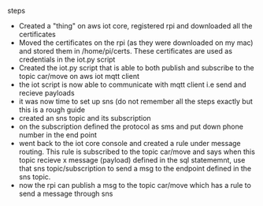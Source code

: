 steps
- Created a "thing" on aws iot core, registered rpi and downloaded all the certificates
- Moved the certificates on the rpi (as they were downloaded on my mac) and stored them in /home/pi/certs. These certificates are used as credentials in the iot.py script
- Created the iot.py script that is able to both publish and subscribe to the topic car/move on aws iot mqtt client
- the iot script is now able to communicate with mqtt client i.e send and recieve payloads
- it was now time to set up sns (do not remember all the steps exactly but this is a rough guide
- created an sns topic and its subscription
- on the subscription defined the protocol as sms and put down phone number in the end point
- went back to the iot core console and created a rule under message routing. This rule is subscribed to the topic car/move and says when this topic recieve x message (payload) defined in the sql statememnt, use that sns topic/subscription to send a msg to the endpoint defined in the sns topic.
- now the rpi can publish a msg to the topic car/move which has a rule to send a message through sns
